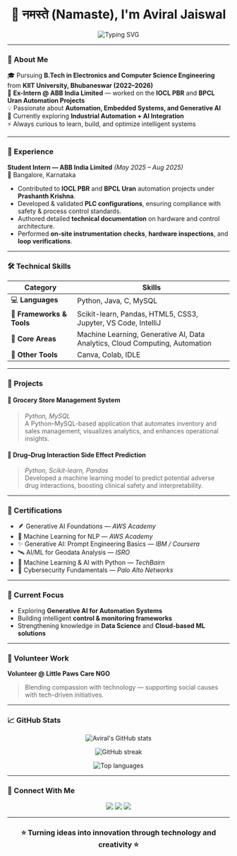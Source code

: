 <h1 align="center">👋 नमस्ते (Namaste), I'm Aviral Jaiswal</h1>

<p align="center">
  <img src="https://readme-typing-svg.demolab.com?font=Poppins&size=22&duration=3000&pause=1000&color=00C3FF&center=true&vCenter=true&width=600&lines=B.Tech+in+Electronics+%26+Computer+Science;Ex-Intern+%40+ABB+India+Limited;Automation+%7C+Machine+Learning+%7C+Generative+AI;Turning+Ideas+into+Innovation" alt="Typing SVG" />
</p>

---

### 🧠 About Me  
🎓 Pursuing **B.Tech in Electronics and Computer Science Engineering** from **KIIT University, Bhubaneswar (2022–2026)**  
💼 **Ex-Intern @ ABB India Limited** — worked on the **IOCL PBR** and **BPCL Uran Automation Projects**  
💡 Passionate about **Automation, Embedded Systems, and Generative AI**  
🌱 Currently exploring **Industrial Automation + AI Integration**  
⚡ Always curious to learn, build, and optimize intelligent systems  

---

### 💼 Experience  

**Student Intern — ABB India Limited** _(May 2025 – Aug 2025)_  
📍 Bangalore, Karnataka  
- Contributed to **IOCL PBR** and **BPCL Uran** automation projects under **Prashanth Krishna**.  
- Developed & validated **PLC configurations**, ensuring compliance with safety & process control standards.  
- Authored detailed **technical documentation** on hardware and control architecture.  
- Performed **on-site instrumentation checks**, **hardware inspections**, and **loop verifications**.

---

### 🛠️ Technical Skills  

| **Category** | **Skills** |
|---------------|------------|
| 💻 **Languages** | Python, Java, C, MySQL |
| 🧩 **Frameworks & Tools** | Scikit-learn, Pandas, HTML5, CSS3, Jupyter, VS Code, IntelliJ |
| 🧠 **Core Areas** | Machine Learning, Generative AI, Data Analytics, Cloud Computing, Automation |
| 🧰 **Other Tools** | Canva, Colab, IDLE |

---

### 🚀 Projects  

#### 🛒 Grocery Store Management System  
> *Python, MySQL*  
A Python–MySQL-based application that automates inventory and sales management, visualizes analytics, and enhances operational insights.

#### 💊 Drug–Drug Interaction Side Effect Prediction  
> *Python, Scikit-learn, Pandas*  
Developed a machine learning model to predict potential adverse drug interactions, boosting clinical safety and interpretability.

---

### 🧾 Certifications  

- 🪶 Generative AI Foundations — *AWS Academy*  
- 🧠 Machine Learning for NLP — *AWS Academy*  
- ✨ Generative AI: Prompt Engineering Basics — *IBM / Coursera*  
- 🛰️ AI/ML for Geodata Analysis — *ISRO*  
- 🧩 Machine Learning & AI with Python — *TechBairn*  
- 🔐 Cybersecurity Fundamentals — *Palo Alto Networks*  

---

### 🌱 Current Focus  
- Exploring **Generative AI for Automation Systems**  
- Building intelligent **control & monitoring frameworks**  
- Strengthening knowledge in **Data Science** and **Cloud-based ML solutions**

---

### 🫶 Volunteer Work  
**Volunteer @ Little Paws Care NGO**  
> Blending compassion with technology — supporting social causes with tech-driven initiatives.

---

### 📈 GitHub Stats  

<p align="center">
  <img src="https://github-readme-stats.vercel.app/api?username=Aviral160605&show_icons=true&theme=tokyonight" alt="Aviral's GitHub stats" />
</p>

<p align="center">
  <img src="https://github-readme-streak-stats.herokuapp.com/?user=Aviral160605&theme=tokyonight" alt="GitHub streak" />
</p>

<p align="center">
  <img src="https://github-readme-stats.vercel.app/api/top-langs/?username=Aviral160605&layout=compact&theme=tokyonight" alt="Top languages" />
</p>

---

### 🤝 Connect With Me  

<p align="center">
  <a href="mailto:jaiswalaviral1606@gmail.com"><img src="https://img.shields.io/badge/Email-D14836?style=for-the-badge&logo=gmail&logoColor=white"/></a>
  <a href="https://www.linkedin.com/in/aviral-jaiswal-9711b12b6/"><img src="https://img.shields.io/badge/LinkedIn-0077B5?style=for-the-badge&logo=linkedin&logoColor=white"/></a>
  <a href="https://github.com/Aviral160605"><img src="https://img.shields.io/badge/GitHub-000000?style=for-the-badge&logo=github&logoColor=white"/></a>
</p>

---

<h3 align="center">⭐ Turning ideas into innovation through technology and creativity ⭐</h3>
